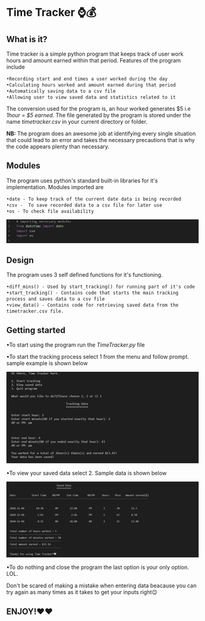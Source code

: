 # Time Tracker ⌚💰

## What is it?
Time tracker is a simple  python program that keeps track of user work hours and amount earned within that period. Features of the program include

    •Recording start and end times a user worked during the day
    •Calculating hours worked and amount earned during that period
    •Automatically saving data to a csv file
    •Allowing user to view saved data and statistics related to it

The conversion used for the program is, an hour worked generates $5 i.e _1hour = $5 earned_.
The file generated by the program is stored under the name _timetracker.csv_ in your current directory or folder.

**NB:** The program does an awesome job at identifying every single situation that could lead to an error and takes the necessary precautions that is why the code appears plenty than necessary.

## Modules
The program uses python's standard built-in libraries for it's implementation. Modules imported are

    •date - To keep track of the current date data is being recorded
    •csv -  To save recorded data to a csv file for later use
    •os - To check file availability
![](asset/modules.png)

## Design
The program uses 3 self defined functions for it's functioning.

    •diff_mins() - Used by start_tracking() for running part of it's code
    •start_tracking() - Contains code that starts the main tracking process and saves data to a csv file
    •view_data() - Contains code for retrieving saved data from the timetracker.csv file.

## Getting started
  •To start using the program run the _TimeTracker.py_ file

  •To start the tracking process select 1 from the menu and follow prompt. sample example is shown below
  
![](asset/start.png)

  •To view your saved data select 2. Sample data is shown below
  
![](asset/saved.png)

  •To do nothing and close the program the last option is your only option. LOL.

Don't be scared of making a mistake when entering data beacause you can try again as many times as it takes to get your inputs right😉

## ENJOY!❤❤
